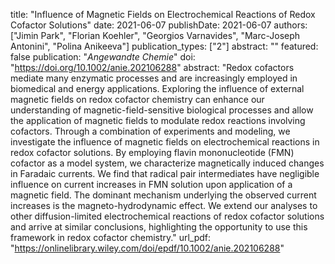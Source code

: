 title: "Influence of Magnetic Fields on Electrochemical Reactions of Redox Cofactor Solutions"
date: 2021-06-07
publishDate: 2021-06-07
authors: ["Jimin Park", "Florian Koehler", "Georgios Varnavides", "Marc-Joseph Antonini", "Polina Anikeeva"] 
publication_types: ["2"]
abstract: ""
featured: false
publication: "*Angewandte Chemie*"
doi: "https://doi.org/10.1002/anie.202106288"
abstract: "Redox cofactors mediate many enzymatic processes and are increasingly employed in biomedical and energy applications. Exploring the influence of external magnetic fields on redox cofactor chemistry can enhance our understanding of magnetic-field-sensitive biological processes and allow the application of magnetic fields to modulate redox reactions involving cofactors. Through a combination of experiments and modeling, we investigate the influence of magnetic fields on electrochemical reactions in redox cofactor solutions. By employing flavin mononucleotide (FMN) cofactor as a model system, we characterize magnetically induced changes in Faradaic currents. We find that radical pair intermediates have negligible influence on current increases in FMN solution upon application of a magnetic field. The dominant mechanism underlying the observed current increases is the magneto-hydrodynamic effect. We extend our analyses to other diffusion-limited electrochemical reactions of redox cofactor solutions and arrive at similar conclusions, highlighting the opportunity to use this framework in redox cofactor chemistry."
url_pdf: "https://onlinelibrary.wiley.com/doi/epdf/10.1002/anie.202106288"
